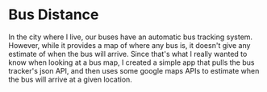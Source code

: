 # Bus Distance
In the city where I live, our buses have an automatic bus tracking system.  However, while it provides a map of where any bus is, it doesn't give any estimate of when the bus will arrive.  Since that's what I really wanted to know when looking at a bus map, I created a simple app that pulls the bus tracker's json API, and then uses some google maps APIs to estimate when the bus will arrive at a given location.
